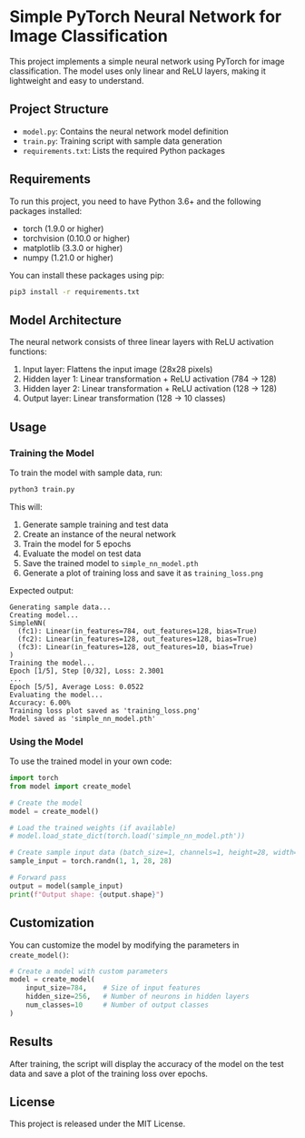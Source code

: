 # Simple PyTorch Neural Network for Image Classification

This project implements a simple neural network using PyTorch for image classification. The model uses only linear and ReLU layers, making it lightweight and easy to understand.

## Project Structure

- `model.py`: Contains the neural network model definition
- `train.py`: Training script with sample data generation
- `requirements.txt`: Lists the required Python packages

## Requirements

To run this project, you need to have Python 3.6+ and the following packages installed:

- torch (1.9.0 or higher)
- torchvision (0.10.0 or higher)
- matplotlib (3.3.0 or higher)
- numpy (1.21.0 or higher)

You can install these packages using pip:

```bash
pip3 install -r requirements.txt
```

## Model Architecture

The neural network consists of three linear layers with ReLU activation functions:

1. Input layer: Flattens the input image (28x28 pixels)
2. Hidden layer 1: Linear transformation + ReLU activation (784 -> 128)
3. Hidden layer 2: Linear transformation + ReLU activation (128 -> 128)
4. Output layer: Linear transformation (128 -> 10 classes)

## Usage

### Training the Model

To train the model with sample data, run:

```bash
python3 train.py
```

This will:
1. Generate sample training and test data
2. Create an instance of the neural network
3. Train the model for 5 epochs
4. Evaluate the model on test data
5. Save the trained model to `simple_nn_model.pth`
6. Generate a plot of training loss and save it as `training_loss.png`

Expected output:
```
Generating sample data...
Creating model...
SimpleNN(
  (fc1): Linear(in_features=784, out_features=128, bias=True)
  (fc2): Linear(in_features=128, out_features=128, bias=True)
  (fc3): Linear(in_features=128, out_features=10, bias=True)
)
Training the model...
Epoch [1/5], Step [0/32], Loss: 2.3001
...
Epoch [5/5], Average Loss: 0.0522
Evaluating the model...
Accuracy: 6.00%
Training loss plot saved as 'training_loss.png'
Model saved as 'simple_nn_model.pth'
```

### Using the Model

To use the trained model in your own code:

```python
import torch
from model import create_model

# Create the model
model = create_model()

# Load the trained weights (if available)
# model.load_state_dict(torch.load('simple_nn_model.pth'))

# Create sample input data (batch_size=1, channels=1, height=28, width=28)
sample_input = torch.randn(1, 1, 28, 28)

# Forward pass
output = model(sample_input)
print(f"Output shape: {output.shape}")
```

## Customization

You can customize the model by modifying the parameters in `create_model()`:

```python
# Create a model with custom parameters
model = create_model(
    input_size=784,    # Size of input features
    hidden_size=256,   # Number of neurons in hidden layers
    num_classes=10     # Number of output classes
)
```

## Results

After training, the script will display the accuracy of the model on the test data and save a plot of the training loss over epochs.

## License

This project is released under the MIT License.